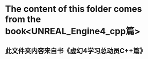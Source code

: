# The content of this folder comes from the book<UNREAL_Engine4_cpp篇>  

## 此文件夹内容来自书《虚幻4学习总动员C++篇》

